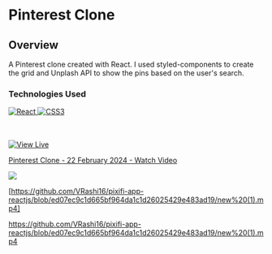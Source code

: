 # Pinterest Clone

## Overview

A Pinterest clone created with React. I used styled-components to create the grid and Unplash API to show the pins based on the user's search.

### Technologies Used
<a href="#">
  <img src="https://img.shields.io/badge/-React-20232A.svg?style=for-the-badge&logo=react&logoColor=61DAFB" alt="React" />
</a>
<a href="#">
  <img src="https://img.shields.io/badge/css3-%231572B6.svg?style=for-the-badge&logo=css3&logoColor=white" alt="CSS3" />
</a>

<br/><br/>
<a href="https://pedrolorandi.github.io/pinterest-clone/" target="_blank">
  <img src="https://img.shields.io/badge/view_live-white.svg?style=for-the-badge&logo=airplay-video&logoColor=black" alt="View Live" />
</a>

<div>
    <a href="https://www.loom.com/share/cb337b52333f4a7399a72301ee407988">
      <p>Pinterest Clone - 22 February 2024 - Watch Video</p>
    </a>
    <a href="/pinterest_video.mp4">
      <img style="max-width:300px;" src="https://cdn.loom.com/sessions/thumbnails/cb337b52333f4a7399a72301ee407988-with-play.gif">
    </a>
  </div>




[https://github.com/VRashi16/pixifi-app-reactjs/blob/ed07ec9c1d665bf964da1c1d26025429e483ad19/new%20(1).mp4]

https://github.com/VRashi16/pixifi-app-reactjs/blob/ed07ec9c1d665bf964da1c1d26025429e483ad19/new%20(1).mp4
